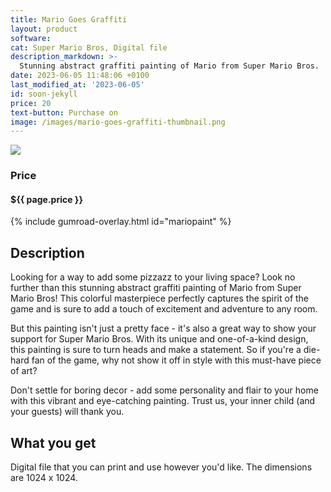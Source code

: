 ```yaml
---
title: Mario Goes Graffiti
layout: product
software: 
cat: Super Mario Bros, Digital file
description_markdown: >-
  Stunning abstract graffiti painting of Mario from Super Mario Bros.
date: 2023-06-05 11:48:06 +0100
last_modified_at: '2023-06-05'
id: soon-jekyll
price: 20
text-button: Purchase on
image: /images/mario-goes-graffiti-thumbnail.png
---
```

<a href="https://wooley.gumroad.com/l/mariopaint" class="no-underline pv2 grow db"><img class="w-100" src="{{site.baseurl}}/images/mario-goes-graffiti-mock.png"></a>

### Price
<h4 itemprop="priceCurrency" content="USD">$<span itemprop="price" content="{{ page.price }}">{{ page.price }}</span></h4>

{% include gumroad-overlay.html id="mariopaint" %}

## Description
Looking for a way to add some pizzazz to your living space? Look no further than this stunning abstract graffiti painting of Mario from Super Mario Bros! This colorful masterpiece perfectly captures the spirit of the game and is sure to add a touch of excitement and adventure to any room.

But this painting isn't just a pretty face - it's also a great way to show your support for Super Mario Bros. With its unique and one-of-a-kind design, this painting is sure to turn heads and make a statement. So if you're a die-hard fan of the game, why not show it off in style with this must-have piece of art?

Don't settle for boring decor - add some personality and flair to your home with this vibrant and eye-catching painting. Trust us, your inner child (and your guests) will thank you.

## What you get

Digital file that you can print and use however you'd like. The dimensions are 1024 x 1024.